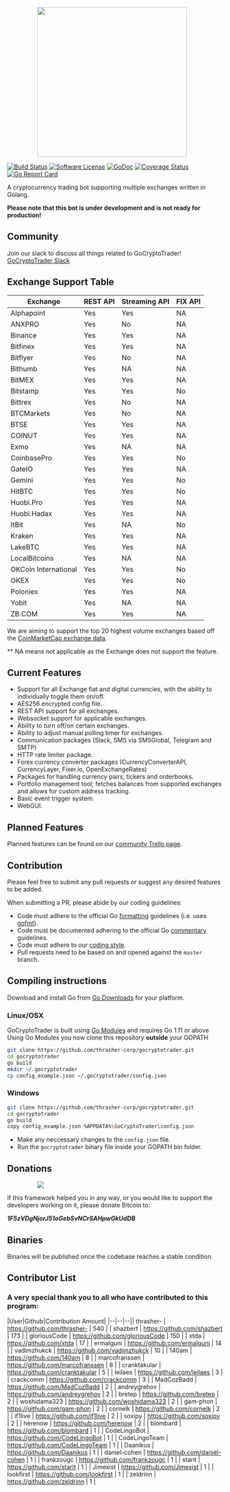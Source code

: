 <img src="https://github.com/thrasher-corp/gocryptotrader/blob/master/web/src/assets/page-logo.png?raw=true" width="350px" height="350px" hspace="70">

[![Build Status](https://travis-ci.com/thrasher-corp/gocryptotrader.svg?branch=master)](https://travis-ci.com/thrasher-corp/gocryptotrader)
[![Software License](https://img.shields.io/badge/License-MIT-orange.svg?style=flat-square)](https://github.com/thrasher-corp/gocryptotrader/blob/master/LICENSE)
[![GoDoc](https://godoc.org/github.com/thrasher-corp/gocryptotrader?status.svg)](https://godoc.org/github.com/thrasher-corp/gocryptotrader)
[![Coverage Status](http://codecov.io/github/thrasher-corp/gocryptotrader/coverage.svg?branch=master)](http://codecov.io/github/thrasher-corp/gocryptotrader?branch=master)
[![Go Report Card](https://goreportcard.com/badge/github.com/thrasher-corp/gocryptotrader)](https://goreportcard.com/report/github.com/thrasher-corp/gocryptotrader)

A cryptocurrency trading bot supporting multiple exchanges written in Golang.

**Please note that this bot is under development and is not ready for production!**

## Community

Join our slack to discuss all things related to GoCryptoTrader! [GoCryptoTrader Slack](https://join.slack.com/t/gocryptotrader/shared_invite/enQtNTQ5NDAxMjA2Mjc5LTQyYjIxNGVhMWU5MDZlOGYzMmE0NTJmM2MzYWY5NGMzMmM4MzUwNTBjZTEzNjIwODM5NDcxODQwZDljMGQyNGY)

## Exchange Support Table

| Exchange | REST API | Streaming API | FIX API |
|----------|------|-----------|-----|
| Alphapoint | Yes  | Yes        | NA  |
| ANXPRO | Yes  | No        | NA  |
| Binance| Yes  | Yes        | NA  |
| Bitfinex | Yes  | Yes        | NA  |
| Bitflyer | Yes  | No      | NA  |
| Bithumb | Yes  | NA       | NA  |
| BitMEX | Yes | Yes | NA |
| Bitstamp | Yes  | Yes       | No  |
| Bittrex | Yes | No | NA |
| BTCMarkets | Yes | No       | NA  |
| BTSE | Yes | Yes | NA |
| COINUT | Yes | Yes | NA |
| Exmo | Yes | NA | NA |
| CoinbasePro | Yes | Yes | No|
| GateIO | Yes | Yes | NA |
| Gemini | Yes | Yes | No |
| HitBTC | Yes | Yes | No |
| Huobi.Pro | Yes | Yes | NA |
| Huobi.Hadax | Yes | Yes | NA |
| ItBit | Yes | NA | No |
| Kraken | Yes | Yes | NA |
| LakeBTC | Yes | Yes | NA |
| LocalBitcoins | Yes | NA | NA |
| OKCoin International | Yes | Yes | No |
| OKEX | Yes | Yes | No |
| Poloniex | Yes | Yes | NA |
| Yobit | Yes | NA | NA |
| ZB.COM | Yes | Yes | NA |

We are aiming to support the top 20 highest volume exchanges based off the [CoinMarketCap exchange data](https://coinmarketcap.com/exchanges/volume/24-hour/).

** NA means not applicable as the Exchange does not support the feature.

## Current Features

+ Support for all Exchange fiat and digital currencies, with the ability to individually toggle them on/off.
+ AES256 encrypted config file.
+ REST API support for all exchanges.
+ Websocket support for applicable exchanges.
+ Ability to turn off/on certain exchanges.
+ Ability to adjust manual polling timer for exchanges.
+ Communication packages (Slack, SMS via SMSGlobal, Telegram and SMTP)
+ HTTP rate limiter package.
+ Forex currency converter packages (CurrencyConverterAPI, CurrencyLayer, Fixer.io, OpenExchangeRates)
+ Packages for handling currency pairs, tickers and orderbooks.
+ Portfolio management tool; fetches balances from supported exchanges and allows for custom address tracking.
+ Basic event trigger system.
+ WebGUI.

## Planned Features

Planned features can be found on our [community Trello page](https://trello.com/b/ZAhMhpOy/gocryptotrader).

## Contribution

Please feel free to submit any pull requests or suggest any desired features to be added.

When submitting a PR, please abide by our coding guidelines:

+ Code must adhere to the official Go [formatting](https://golang.org/doc/effective_go.html#formatting) guidelines (i.e. uses [gofmt](https://golang.org/cmd/gofmt/)).
+ Code must be documented adhering to the official Go [commentary](https://golang.org/doc/effective_go.html#commentary) guidelines.
+ Code must adhere to our [coding style](https://github.com/thrasher-corp/gocryptotrader/blob/master/.github/CONTRIBUTING.md).
+ Pull requests need to be based on and opened against the `master` branch.

## Compiling instructions

Download and install Go from [Go Downloads](https://golang.org/dl/) for your
platform.

### Linux/OSX

GoCryptoTrader is built using [Go Modules](https://github.com/golang/go/wiki/Modules) and requires Go 1.11 or above
Using Go Modules you now clone this repository **outside** your GOPATH

```bash
git clone https://github.com/thrasher-corp/gocryptotrader.git
cd gocryptotrader
go build
mkdir ~/.gocryptotrader
cp config_example.json ~/.gocryptotrader/config.json
```

### Windows

```bash
git clone https://github.com/thrasher-corp/gocryptotrader.git
cd gocryptotrader
go build
copy config_example.json %APPDATA%\GoCryptoTrader\config.json
```

+ Make any neccessary changes to the `config.json` file.
+ Run the `gocryptotrader` binary file inside your GOPATH bin folder.

## Donations

<img src="https://github.com/thrasher-corp/gocryptotrader/blob/master/web/src/assets/donate.png?raw=true" hspace="70">

If this framework helped you in any way, or you would like to support the developers working on it, please donate Bitcoin to:

***1F5zVDgNjorJ51oGebSvNCrSAHpwGkUdDB***

## Binaries

Binaries will be published once the codebase reaches a stable condition.

## Contributor List

### A very special thank you to all who have contributed to this program:

|User|Github|Contribution Amount|
|--|--|--|| thrasher- | https://github.com/thrasher- | 540 |
| shazbert | https://github.com/shazbert | 173 |
| gloriousCode | https://github.com/gloriousCode | 150 |
| xtda | https://github.com/xtda | 17 |
| ermalguni | https://github.com/ermalguni | 14 |
| vadimzhukck | https://github.com/vadimzhukck | 10 |
| 140am | https://github.com/140am | 8 |
| marcofranssen | https://github.com/marcofranssen | 8 |
| cranktakular | https://github.com/cranktakular | 5 |
| leilaes | https://github.com/leilaes | 3 |
| crackcomm | https://github.com/crackcomm | 3 |
| MadCozBadd | https://github.com/MadCozBadd | 2 |
| andreygrehov | https://github.com/andreygrehov | 2 |
| bretep | https://github.com/bretep | 2 |
| woshidama323 | https://github.com/woshidama323 | 2 |
| gam-phon | https://github.com/gam-phon | 2 |
| cornelk | https://github.com/cornelk | 2 |
| if1live | https://github.com/if1live | 2 |
| soxipy | https://github.com/soxipy | 2 |
| herenow | https://github.com/herenow | 2 |
| blombard | https://github.com/blombard | 1 |
| CodeLingoBot | https://github.com/CodeLingoBot | 1 |
| CodeLingoTeam | https://github.com/CodeLingoTeam | 1 |
| Daanikus | https://github.com/Daanikus | 1 |
| daniel-cohen | https://github.com/daniel-cohen | 1 |
| frankzougc | https://github.com/frankzougc | 1 |
| starit | https://github.com/starit | 1 |
| Jimexist | https://github.com/Jimexist | 1 |
| lookfirst | https://github.com/lookfirst | 1 |
| zeldrinn | https://github.com/zeldrinn | 1 |


